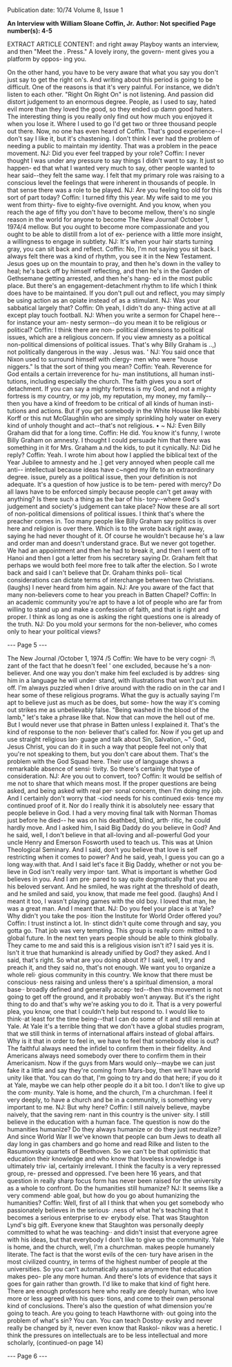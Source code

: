 Publication date: 10/74
Volume 8, Issue 1

**An Interview with William Sloane Coffin, Jr.**
**Author: Not specified**
**Page number(s): 4-5**

EXTRACT ARTICLE CONTENT:
and right away Playboy wants an 
interview, and then "Meet the 
. Press." A lovely irony, the govern-
ment gives you a platform by oppos-
ing you. 

On the other hand, you have to be 
very aware that what you say you 
don't just say to get the right on's. 
And writing about this period is 
going to be difficult. One of the 
reasons is that it's very painful. For 
instance, we didn't listen to each 
other. "Right On Right On" is not 
listening. And passion did distort 
judgement to an enormous degree. 
People, as I used to say, hated evil 
more than they loved the good, so 
they ended up damn good haters. 
The interesting thing is you really 
only find out how much you enjoyed 
it when you lose it. Where I used to 
go I'd get two or three thousand 
people out there. Now, no one has 
even heard of Coffin. That's good 
experience--I don't say I like it, but 
it's chastening. I don't think I ever 
had the problem of needing a public 
to maintain my identity. That was a 
problem in the peace movement. 
NJ: Did you ever feel trapped by 
your role? 
Coffin: I never thought I was 
under any pressure to say things I 
didn't want to say. It just so happen-
ed that what I wanted very much to 
say, other people wanted to hear 
said--they felt the same way. I felt 
that my primary role was raising to a 
conscious level the feelings that were 
inherent in thousands of people. In 
that sense there was a role to be 
played. 
NJ: Are you feeling too old for this 
sort of part today? 
Coffin: I turned fifty this year. My 
wife said to me you went from thirty-
five to eighty-five overnight. And 
you know, when you reach the age of 
fifty you don't have to become 
mellow, there's no single reason in 
the world for anyone to become 
The New Journal! October 1, 1974/4 
mellow. But you ought to become 
more compassionate and you ought 
to be able to distill from a lot of ex-
perience with a little more insight, a 
willingness to engage in subtlety. 
NJ: It's when your hair starts 
turning gray, you can sit back and 
reflect. 
Coffin: No, I'm not saying you sit 
back. I always felt there was a kind 
of rhythm, you see it in the New 
Testament. Jesus goes up on the 
mountain to pray, and then he's 
down in the valley to heal; he's back 
off by himself reflecting, and then 
he's in the Garden of Gethsemane 
getting arrested, and then he's hang-
ed in the most public place. But 
there's an engagement-detachment 
rhythm to life which I think does 
have to be maintained. If you don't 
pull out and reflect, you may simply 
be using action as an opiate instead 
of as a stimulant. 
NJ: Was your sabbatical largely 
that? 
Coffin: Oh yeah, I didn't do any-
thing active at all except play touch 
football. 
NJ: When you write a sermon for 
Chapel here--for instance your am-
nesty sermon--do you mean it to be 
religious or political? 
Coffin: I think there are non-
political dimensions to political 
issues, which are a religious concern. 
If you view amnesty as a political 
non-political dimensions of political 
issues. That's why Billy Graham is 
..,) 
not politically dangerous in the way 
. Jesus was. 
' 
NJ: You said once that Nixon 
used to surround himself with clergy-
men who were "house niggers." Is 
that the sort of thing you mean? 
Coffin: Yeah. Reverence for God 
entails a certain irreverence for hu-
man institutions, all human insti-
tutions, including especially the 
church. The faith gives you a sort of 
detachment. If you can say a mighty 
fortress is my God, and not a mighty 
fortress is my country, or my job, my 
reputation, my money, my family--
then you have a kind of freedom to 
be critical of all kinds of human insti-
tutions and actions. But if you get 
somebody in the White House like 
Rabbi Korff or this nut McGlaughlin 
who are simply sprinkling holy water 
on every kind of unholy thought and 
act--that's not religious. 
• ~ 
NJ: Even Billy Graham did that 
for a long time. 
Coffin: He did. You know it's 
funny, I wrote Billy Graham on 
amnesty. I thought I could persuade 
him that there was something in it 
for Mrs. Graham a.nd the kids, to put 
it cynically. 
NJ: Did he reply? 
Coffin: Yeah. I wrote him about 
how I applied the biblical text of the 
Year Jubilee to amnesty and he 
.] get very annoyed when people call me anti--
intellectual because ideas have c~nged my 
life to an extraordinary degree. 
issue, purely as a political issue, then 
your definition is not adequate. It's 
a question of how justice is to be tem-
pered with mercy? Do all laws have 
to be enforced simply because people 
can't get away with anything? Is 
there such a thing as the bar of his-
tory--where God's judgement and 
society's judgement can take place? 
Now these are all sort of non-political 
dimensions of political issues. I think 
that's where the preacher comes in. 
Too many people like Billy Graham 
say politics is over here and religion 
is over there. Which is to 
the 
wrote back right away, saying he 
had never thought of it. Of course he 
wouldn't because he's a law and 
order man and doesn't understand 
grace. But we never got together. We 
had an appointment and then he had 
to break it, and then I went off to 
Hanoi and then I got a letter from 
his secretary saying Dr. Graham felt 
that perhaps we would both feel 
more free to talk after the election. 
So I wrote back and said I can't 
believe that Dr. Graham thinks poli-
tical considerations can dictate 
terms of interchange between two 
Christians. (laughs) I never heard 
from him again. 
NJ: Are you aware of the fact that 
many non-believers come to hear you 
preach in Batten Chapel? 
Coffin: In an academic community 
you're apt to have a lot of people who 
are far from willing to stand up and 
make a confession of faith, and that 
is right and proper. I think as long as 
one is asking the right questions one 
is already of the truth. 
NJ: Do you mold your sermons for 
the non-believer, who comes only to 
hear your political views? 


--- Page 5 ---

The New Journal /October 1, 1974 /5 
Coffin: We have to be very cogni· 
:!\ zant of the fact that he doesn't feel 
' one excluded, because he's a non· 
believer. And one way you don't 
make him feel excluded is by addres· 
sing him in a language he will under· 
stand, with illustrations that won't 
put him off. I'm always puzzled 
when I drive around with the radio 
on in the car and I hear some of these 
religious programs. What the guy is 
actually saying I'm apt to believe 
just as much as be does, but some-
how the way it's coming out strikes 
me as unbelievably false. "Being 
washed in the blood of the lamb," 
let's take a phrase like that. Now 
that can move the hell out of me. But 
I would never use that phrase in 
Batten unless I explained it. That's 
the kind of response to the non· 
believer that's called for. Now if you 
get up and use straight religious Ian· 
guage and talk about Sin, Salvation, 
~" God, Jesus Christ, you can do it in 
such a way that people feel not only 
that you're not speaking to them, 
but you don't care about them. 
That's the problem with the God 
Squad here. Their use of language 
shows a remarkable absence of sensi· 
tivity. So there's certainly that type 
of consideration. 
NJ: Are you out to convert, too? 
Coffin: It would be selfish of me 
not to share that which means most. 
If the proper questions are being 
asked, and being asked with real per· 
sonal concern, then I'm doing my 
job. And I certainly don't worry that 
·<iod needs for his continued exis· 
tence my continued proof of it. Nor 
do I really think it is absolutely nee· 
essary that people believe in God. 
I had a very moving final talk with 
Norman Thomas just before he died--
he was on his deathbed, blind, arth· 
ritic, he could hardly move. And I 
asked him, I said Big Daddy do you 
believe in God? And he said, well, I 
don't believe in that all-loving and 
all-powerful God your uncle Henry 
and Emerson Fosworth used to teach 
us. This was at Union Theological 
Seminary. And I said, don't you 
believe that love is self restricting 
when it comes to power? And he 
said, yeah, I guess you can go a long 
way.with that. And I said let's face it 
Big Daddy, whether or not you be· 
lieve in God isn't really very impor· 
tant. What is important is whether 
God believes in you. And I am pre· 
pared to say quite dogmatically that 
you are his beloved servant. And he 
smiled, he was right at the threshold 
of death, and he smiled and said, you 
know, that made me feel good. 
(laughs) And I meant it too, I wasn't 
playing games with the old boy. I 
loved that man, he was a great man. 
And I meant that. 
NJ: Do you feel your place is at 
Yale? Why didn't you take the pos· 
ition the Institute for World Order 
offered you? 
Coffin: I trust instinct a lot. In· 
stinct didn't quite come through and 
say, you gotta go. That job was very 
tempting. This group is really com· 
mitted to a global future. In the next 
ten years people should be able to 
think globally. They came to me and 
said this is a religious vision isn't it? 
I said yes it is. Isn't it true that 
humankind is already unified by 
God? they asked. And I said, that's 
right. So what are you doing about 
it? I said, well, I try and preach it, 
and they said no, that's not enough. 
We want you to organize a whole reli· 
gious community in this country. We 
know that there must be conscious· 
ness raising and unless there's a 
spiritual dimension, a moral base·· 
broadly defined and generally accep· 
ted--then this movement is not going 
to get off the ground, and it probably 
won't anyway. But it's the right 
thing to do and that's why we're 
asking you to do it. That is a very 
powerful plea, you know, one that I 
couldn't help but respond to. I would 
like to think··at least for the time 
being--that I can do some of it and 
still remain at Yale. At Yale it's a 
terrible thing that we don't have a 
global studies program, that we still 
think in terms of international affairs 
instead of global affairs. Why is it 
that in order to feel in, we have to 
feel that somebody else is out? The 
faithful always need the infidel to 
confirm them in their fidelity. And 
Americans always need somebody 
over there to confirm them in their 
Americanism. Now if the guys from 
Mars would only--maybe we can just 
fake it a little and say they're coming 
from Mars-boy, then we'll have 
world unity like that. You can do 
that, I'm going to try and do that 
here; if you do it at Yale, maybe we 
can help other people do it a bit too. 
I don't like to give up the com· 
munity. Yale is home, and the 
church, I'm a churchman. I feel it 
very deeply, to have a church and be 
in a community, is something very 
important to me. 
NJ: But why here? 
Coffin: I still naively believe, 
maybe naively, that the saving rem· 
nant in this country is the univer· 
sity. I still believe in the education 
with a human face. The question is 
now do the humanities humanize? 
Do they always humanize or do they 
just neutralize? And since World 
War II we've known that people can 
bum Jews to death all day long in 
gas chambers and go home and read 
Rilke and listen to the Rasumowsky 
quartets of Beethoven. So we can't 
be that optimistic that education 
their knowledge and who know that 
loveless knowledge is ultimately triv· 
ial, certainly irrelevant. I think the 
faculty is a very repressed group, re-
pressed and oppressed. I've been 
here 16 years, and that question in 
really sharp focus form has never 
been raised for the university as a 
whole to confront. Do the humanities 
still humanize? 
NJ: It seems like a very commend· 
able goal, but how do you go about 
humanizing the humanities? 
Coffin: Well, first of all I think 
that when you get somebody who 
passionately believes in the serious· 
.ness of what he's teaching that it 
becomes a serious enterprise to ev· 
erybody else. That was Staughton 
Lynd's big gift. Everyone knew that 
Staughton was personally deeply 
committed to what he was teaching·· 
and didn't insist that everyone agree 
with his ideas, but that everybody 
I don't like to give up the community. Yale is 
home, and the church, well, I'm a churchman. 
makes people humanely literate. The 
fact is that the worst evils of the cen· 
tury have arisen in the most civilized 
country, in terms of the highest 
number of people at the universities. 
So you can't automatically assume 
anymore that education makes peo-
ple any more human. And there's 
lots of evidence that says it goes for 
gain rather than growth. I'd like to 
make that kind of fight here. There 
are enough professors here who 
really are deeply human, who love 
more or less agreed with his ques· 
tions, and come to their own personal 
kind of conclusions. 
There's also the question of what 
dimension you're going to teach. Are 
you going to teach Hawthorne with· 
out going into the problem of what's 
sin? You can. You can teach Dostoy· 
evsky and never really be changed 
by it, never even know that Raskol-
nikov was a heretic. I think the 
pressures on intellectuals are to be 
less intellectual and more scholarly, 
(continued-on page 14) 


--- Page 6 ---